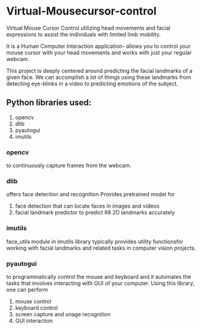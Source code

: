 # Virtual-Mousecursor-control
Virtual Mouse Cursor Control utilizing head movements and facial expressions to assist the individuals with limited limb mobility.

It is a Human Computer Interaction application- allows you to control your mouse cursor with your head movements and works with just your regular webcam.

This project is deeply centered around predicting the facial landmarks of a given face.  We can accomplish a lot of things using these landmarks from detecting eye-blinks in a video to predicting emotions of the subject.

## Python libraries used:
1. opencv
2. dlib
3. pyautogui
4. imutils

### opencv 
   to continuously capture frames from the webcam.
### dlib 
  offers face detection and recognition
  Provides pretrained model for
  1. face detection that can locate faces in images and videos
  2. facial landmark predictor to predict 68 2D landmarks accurately
### imutils
face_utils module in imutils library typically provides utility functionsfor working with facial landmarks and related tasks in computer vision projects.
### pyautogui
   to programmatically control the mouse and keyboard and it automates the tasks that involves interacting with GUI of your computer. Using this library, one can perform
   1. mouse control
   2. keyboard control
   3. screen capture and unage recognition
   4. GUI interaction



